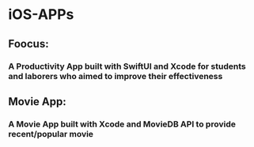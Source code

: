 # iOS-APPs
## Foocus: 
### A Productivity App built with SwiftUI and Xcode for students and laborers who aimed to improve their effectiveness
## Movie App: 
### A Movie App built with Xcode and MovieDB API to provide recent/popular movie
